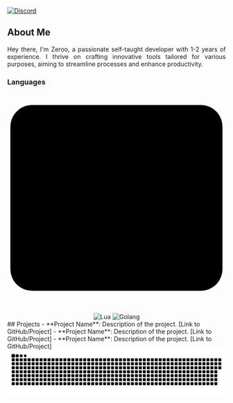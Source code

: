 [![Discord](https://img.shields.io/discord/1197954405245390909?style=for-the-badge&logo=discord&logoColor=%235865F2&label=%20&labelColor=%23333333&color=%23333333)](https://discord.gg/xGAK287uDa)

## About Me
<p align="justify"> 
Hey there, I'm Zeroo, a passionate self-taught developer with 1-2 years of experience. I thrive on crafting innovative tools tailored for various purposes, aiming to streamline processes and enhance productivity.
</p>

### Languages
<div align="center">
  <svg role="img" viewBox="0 0 24 24" xmlns="http://www.w3.org/2000/svg"><title>Python</title><path d="M2.741 1.303C1.38 1.303.34 2.364.34 3.727v15.547c0 1.363 1.041 2.424 2.401 2.424h18.506c1.36 0 2.4-1.061 2.4-2.424V3.727c0-1.363-1.04-2.424-2.4-2.424H2.74zm10.717 15.878h-2.58v-7.52c0-1.86-1.002-2.927-2.773-2.927-1.325 0-2.465.737-3.073 1.945l1.389.783c.447-.815.963-1.233 1.684-1.233 1.027 0 1.638.672 1.638 1.806v.391h-1.646v1.49h1.646V18.18h2.579v-.999zm-4.105-2.88V8.72c0-.728-.297-1.206-.853-1.206-.605 0-.969.504-.969 1.34v6.276c0 .863.384 1.354 1.005 1.354.51 0 .817-.353.817-.923z"/></svg>
  <img src="https://external-content.duckduckgo.com/iu/?u=https%3A%2F%2Fcdn.freebiesupply.com%2Flogos%2Flarge%2F2x%2Flua-5-logo-png-transparent.png&f=1&nofb=1&ipt=fee55f3543471a18f2f6d8febcb5b2937020225312a99e72a2884b6560e4ce61&ipo=images" alt="Lua" width="65" height="65">
  <img src="https://external-content.duckduckgo.com/iu/?u=https%3A%2F%2Fcdn.icon-icons.com%2Ficons2%2F2699%2FPNG%2F512%2Fgolang_logo_icon_171073.png&f=1&nofb=1&ipt=748d774e25359734e0641e8591d6683c5024c1407cb4c532d511cba950c799bd&ipo=images" alt="Golang" width="65" height="65">
</div>
## Projects
- **Project Name**: Description of the project. [Link to GitHub/Project]
- **Project Name**: Description of the project. [Link to GitHub/Project]
- **Project Name**: Description of the project. [Link to GitHub/Project]

<div align="center">
  <picture>
    <source media="(prefers-color-scheme: dark)" srcset="https://raw.githubusercontent.com/viledissociation/viledissociation/output/github-contribution-grid-snake-dark.svg">
    <source media="(prefers-color-scheme: light)" srcset="https://raw.githubusercontent.com/viledissociation/viledissociation/output/github-contribution-grid-snake.svg">
    <img alt="github contribution grid snake animation" src="https://raw.githubusercontent.com/viledissociation/viledissociation/output/github-contribution-grid-snake.svg">
  </picture>
</div>
